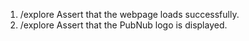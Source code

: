 1. /explore Assert that the webpage loads successfully.
2. /explore Assert that the PubNub logo is displayed.